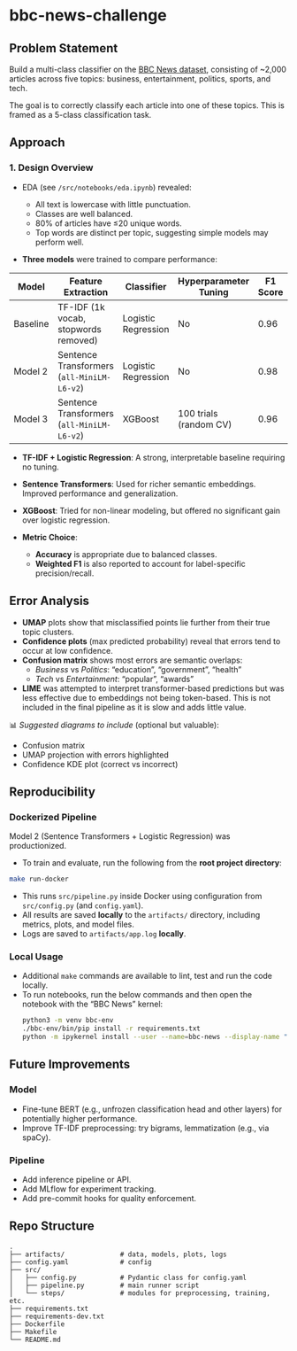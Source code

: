 # bbc-news-challenge

## Problem Statement

Build a multi-class classifier on the [BBC News dataset](https://huggingface.co/datasets/SetFit/bbc-news), consisting of ~2,000 articles across five topics: business, entertainment, politics, sports, and tech.

The goal is to correctly classify each article into one of these topics. This is framed as a 5-class classification task.


## Approach

### 1. Design Overview

- EDA (see `/src/notebooks/eda.ipynb`) revealed:
  - All text is lowercase with little punctuation.
  - Classes are well balanced.
  - 80% of articles have ≤20 unique words.
  - Top words are distinct per topic, suggesting simple models may perform well.

- **Three models** were trained to compare performance:
  
| Model     | Feature Extraction      | Classifier           | Hyperparameter Tuning         | F1 Score | Accuracy |
|-----------|--------------------------|-----------------------|-------------------------------|----------|----------|
| Baseline  | TF-IDF (1k vocab, stopwords removed) | Logistic Regression   | No                            | 0.96     | 0.96     |
| Model 2   | Sentence Transformers (`all-MiniLM-L6-v2`) | Logistic Regression   | No                            | 0.98     | 0.98     |
| Model 3   | Sentence Transformers (`all-MiniLM-L6-v2`)   | XGBoost               | 100 trials (random CV)        | 0.96     | 0.96     |


- **TF-IDF + Logistic Regression**: A strong, interpretable baseline requiring no tuning.
- **Sentence Transformers**: Used for richer semantic embeddings. Improved performance and generalization.
- **XGBoost**: Tried for non-linear modeling, but offered no significant gain over logistic regression.

- **Metric Choice**:
  - **Accuracy** is appropriate due to balanced classes.
  - **Weighted F1** is also reported to account for label-specific precision/recall.

## Error Analysis

- **UMAP** plots show that misclassified points lie further from their true topic clusters.
- **Confidence plots** (max predicted probability) reveal that errors tend to occur at low confidence.
- **Confusion matrix** shows most errors are semantic overlaps:
  - _Business_ vs _Politics_: “education”, “government”, “health”
  - _Tech_ vs _Entertainment_: “popular”, “awards”
- **LIME** was attempted to interpret transformer-based predictions but was less effective due to embeddings not being token-based. This is not included in the final pipeline as it is slow and adds little value.

📊 _Suggested diagrams to include_ (optional but valuable):
- Confusion matrix
- UMAP projection with errors highlighted
- Confidence KDE plot (correct vs incorrect)

## Reproducibility

### Dockerized Pipeline

Model 2 (Sentence Transformers + Logistic Regression) was productionized.

- To train and evaluate, run the following from the **root project directory**:

```bash
make run-docker
```
- This runs `src/pipeline.py` inside Docker using configuration from `src/config.py` (and `config.yaml`).
- All results are saved **locally** to the `artifacts/` directory, including metrics, plots, and model files.
- Logs are saved to `artifacts/app.log` **locally**.

### Local Usage
- Additional `make` commands are available to lint, test and run the code locally.
- To run notebooks, run the below commands and then open the notebook with the “BBC News” kernel:
    ```bash
    python3 -m venv bbc-env
	./bbc-env/bin/pip install -r requirements.txt
    python -m ipykernel install --user --name=bbc-news --display-name "BBC News"
    ```

## Future Improvements

### Model
- Fine-tune BERT (e.g., unfrozen classification head and other layers) for potentially higher performance.
- Improve TF-IDF preprocessing: try bigrams, lemmatization (e.g., via spaCy).

### Pipeline
- Add inference pipeline or API.
- Add MLflow for experiment tracking.
- Add pre-commit hooks for quality enforcement.

## Repo Structure

```
.
├── artifacts/              # data, models, plots, logs
├── config.yaml             # config
├── src/
│   ├── config.py           # Pydantic class for config.yaml
│   ├── pipeline.py         # main runner script
│   └── steps/              # modules for preprocessing, training, etc.
├── requirements.txt
├── requirements-dev.txt
├── Dockerfile
├── Makefile
└── README.md
```